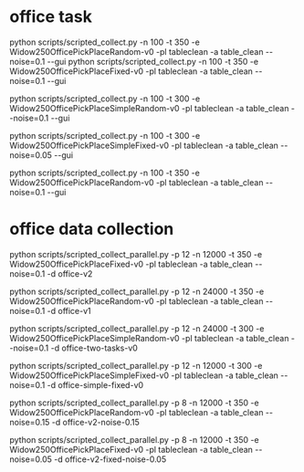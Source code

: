 # office task
python scripts/scripted_collect.py -n 100 -t 350 -e Widow250OfficePickPlaceRandom-v0 -pl tableclean -a table_clean --noise=0.1 --gui
python scripts/scripted_collect.py -n 100 -t 350 -e Widow250OfficePickPlaceFixed-v0 -pl tableclean -a table_clean --noise=0.1 --gui

python scripts/scripted_collect.py -n 100 -t 300 -e Widow250OfficePickPlaceSimpleRandom-v0 -pl tableclean -a table_clean --noise=0.1 --gui 

python scripts/scripted_collect.py -n 100 -t 300 -e Widow250OfficePickPlaceSimpleFixed-v0 -pl tableclean -a table_clean --noise=0.05 --gui 

python scripts/scripted_collect.py -n 100 -t 350 -e Widow250OfficePickPlaceRandom-v0 -pl tableclean -a table_clean --noise=0.1 --gui

# office data collection
python scripts/scripted_collect_parallel.py -p 12 -n 12000 -t 350 -e Widow250OfficePickPlaceFixed-v0 -pl tableclean -a table_clean --noise=0.1 -d office-v2

python scripts/scripted_collect_parallel.py -p 12 -n 24000 -t 350 -e Widow250OfficePickPlaceRandom-v0 -pl tableclean -a table_clean --noise=0.1 -d office-v1

python scripts/scripted_collect_parallel.py -p 12 -n 24000 -t 300 -e Widow250OfficePickPlaceSimpleRandom-v0 -pl tableclean -a table_clean --noise=0.1 -d office-two-tasks-v0


python scripts/scripted_collect_parallel.py -p 12 -n 12000 -t 300 -e Widow250OfficePickPlaceSimpleFixed-v0 -pl tableclean -a table_clean --noise=0.1 -d office-simple-fixed-v0


python scripts/scripted_collect_parallel.py -p 8 -n 12000 -t 350 -e Widow250OfficePickPlaceRandom-v0 -pl tableclean -a table_clean --noise=0.15 -d office-v2-noise-0.15

python scripts/scripted_collect_parallel.py -p 8 -n 12000 -t 350 -e Widow250OfficePickPlaceFixed-v0 -pl tableclean -a table_clean --noise=0.05 -d office-v2-fixed-noise-0.05